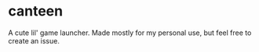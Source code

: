 # canteen
A cute lil' game launcher.
Made mostly for my personal use, but feel free to create an issue.
